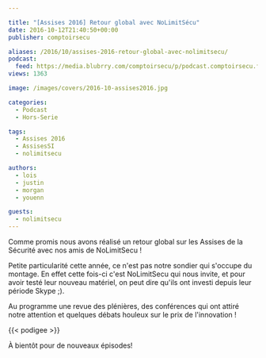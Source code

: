 ```yaml
---

title: "[Assises 2016] Retour global avec NoLimitSécu"
date: 2016-10-12T21:40:50+00:00
publisher: comptoirsecu

aliases: /2016/10/assises-2016-retour-global-avec-nolimitsecu/
podcast:
  feed: https://media.blubrry.com/comptoirsecu/p/podcast.comptoirsecu.fr/CSEC.HS28.2016-10-12.Assises_2016_NoLimitSecu.mp3
views: 1363

image: /images/covers/2016-10-assises2016.jpg

categories:
  - Podcast
  - Hors-Serie

tags:
  - Assises 2016
  - AssisesSI
  - nolimitsecu

authors:
  - lois
  - justin
  - morgan
  - youenn

guests:
  - nolimitsecu
---
```

Comme promis nous avons réalisé un retour global sur les Assises de la Sécurité avec nos amis de NoLimitSecu !

Petite particularité cette année, ce n'est pas notre sondier qui s'occupe du montage. En effet cette fois-ci c'est NoLimitSecu qui nous invite, et pour avoir testé leur nouveau matériel, on peut dire qu'ils ont investi depuis leur période Skype ;).

Au programme une revue des plénières, des conférences qui ont attiré notre attention et quelques débats houleux sur le prix de l'innovation !

{{< podigee >}}

À bientôt pour de nouveaux épisodes!
